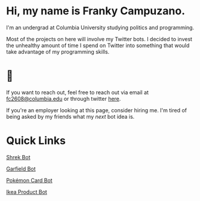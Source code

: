 # Hi, my name is Franky Campuzano. 

I'm an undergrad at Columbia University studying politics and programming. 

Most of the projects on here will involve my Twitter bots. 
I decided to invest the unhealthy amount of time I spend on Twitter into something that would take advantage of my programming skills.


# 🥶
If you want to reach out, feel free to reach out via email at fc2608@columbia.edu or through twitter [here](https://www.twitter.com/frankycmpz).

If you're an employer looking at this page, consider hiring me. I'm tired of being asked by my friends what my *next* bot idea is.

# Quick Links

[Shrek Bot](www.twitter.com/shrekframe)

[Garfield Bot](www.twitter.com/garfieldpicture)

[Pokémon Card Bot](www.twitter.com/pokecardbot)

[Ikea Product Bot](www.twitter.com/ikeabot2)
